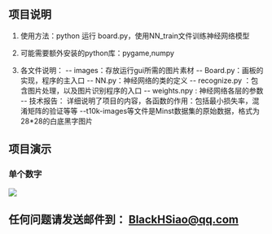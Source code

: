 ## 项目说明

1. 使用方法：python 运行 board.py，使用NN_train文件训练神经网络模型

2. 可能需要额外安装的python库：pygame,numpy

3. 各文件说明：
   -- images：存放运行gui所需的图片素材
   -- Board.py：画板的实现，程序的主入口
   -- NN.py：神经网络的类的定义
   -- recognize.py ：包含图片处理，以及图片识别程序的入口
   -- weights.npy : 神经网络各层的参数
   -- 技术报告： 详细说明了项目的内容，各函数的作用：包括最小损失率，混淆矩阵的验证等等
   --t10k-images等文件是Minst数据集的原始数据，格式为28*28的白底黑字图片

## 项目演示

### 单个数字

![](https://cdn.jsdelivr.net/gh/QYHcrossover/blog-imgbed/blogimg/20200525162137.gif)

## 任何问题请发送邮件到： BlackHSiao@qq.com
